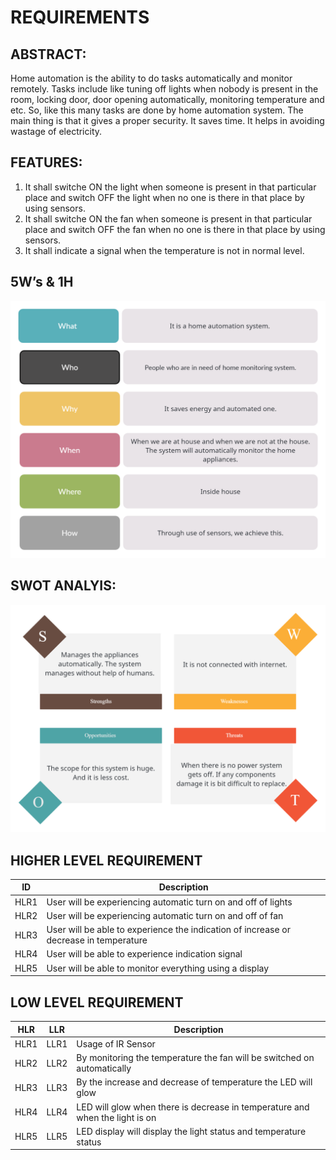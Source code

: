 # REQUIREMENTS


## ABSTRACT:
Home automation is the ability to do tasks automatically and monitor remotely. Tasks include like tuning off lights when nobody is present in the room, locking door, door opening automatically, monitoring temperature and etc. So, like this many tasks are done by home automation system. The main thing is that it gives a proper security. It saves time. It helps in avoiding wastage of electricity.

## FEATURES:
1.	It shall switche ON the light when someone is present in that particular place and switch OFF the light when no one is there in that place by using sensors.
2.	It shall switche ON the fan when someone is present in that particular place and switch OFF the fan when no one is there in that place by using sensors.
3. It shall indicate a signal when the temperature is not in normal level.

## 5W’s & 1H

![](https://github.com/KeerthuMG/M2-EmbSys/blob/main/Project/6_ImagesAndVideos/5W%261H.jpg)


## SWOT ANALYIS:

![](https://github.com/KeerthuMG/M2-EmbSys/blob/main/Project/6_ImagesAndVideos/SWOT.jpg)

## HIGHER LEVEL REQUIREMENT ##

| ID | Description |
|----|------------|
|HLR1 | User will be experiencing automatic turn on and off of lights |
|HLR2 | User will be experiencing automatic turn on and off of fan |
|HLR3 | User will be able to experience the indication of increase or decrease in temperature |
|HLR4 | User will be able to experience indication signal |
|HLR5 | User will be able to monitor everything using a display |

## LOW LEVEL REQUIREMENT ##

| HLR | LLR | Description |
|-----|-----|-------------|
|HLR1 | LLR1 | Usage of IR Sensor |
|HLR2 | LLR2 | By monitoring the temperature the fan will be switched on automatically |
|HLR3 | LLR3 | By the increase and decrease of temperature the LED will glow |
|HLR4 | LLR4 | LED will glow when there is decrease in temperature and when the light is on |
|HLR5 | LLR5 | LED display will display the light status and temperature status |


 




